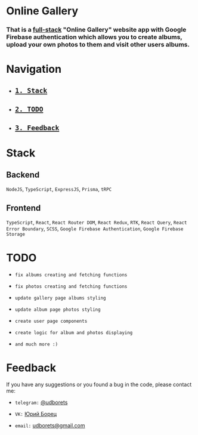# Online Gallery

### That is a [full-stack](#stack) "Online Gallery" website app with Google Firebase authentication which allows you to create albums, upload your own photos to them and visit other users albums.

# Navigation

- ## [`1. Stack`](#stack)

- ## [`2. TODO`](#todo)

- ## [`3. Feedback`](#feedback)

# Stack

## Backend

`NodeJS`, `TypeScript`, `ExpressJS`, `Prisma`, `tRPC`

## Frontend

`TypeScript`, `React`, `React Router DOM`, `React Redux`, `RTK`, `React Query`, `React Error Boundary`, `SCSS`, `Google Firebase Authentication`, `Google Firebase Storage`

# TODO

- `fix albums creating and fetching functions`

- `fix photos creating and fetching functions`

- `update gallery page albums styling`

- `update album page photos styling`

- `create user page components`

- `create logic for album and photos displaying`

- `and much more :)`

# Feedback

If you have any suggestions or you found a bug in the code, please contact me:

- `telegram:` [@udborets](https://t.me/udborets)

- `VK:` [Юрий Борец](https://vk.com/udborets)

- `email:` udborets@gmail.com
